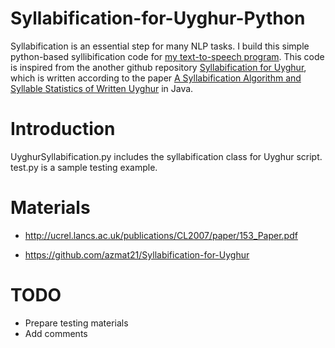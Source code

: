 # Syllabification-for-Uyghur-Python
Syllabification is an essential step for many NLP tasks. I build this simple python-based syllibification code for [my text-to-speech program](https://github.com/neouyghur/uyghur-text-to-speech). This code is inspired from the another github repository [Syllabification for Uyghur][2], which is written according to the paper [A Syllabification Algorithm and Syllable Statistics of  Written Uyghur][1] in Java.

# Introduction
UyghurSyllabification.py includes the syllabification class for Uyghur script.
test.py is a sample testing example.

# Materials

- http://ucrel.lancs.ac.uk/publications/CL2007/paper/153_Paper.pdf

- https://github.com/azmat21/Syllabification-for-Uyghur

[1]: http://ucrel.lancs.ac.uk/publications/CL2007/paper/153_Paper.pdf

[2]: https://github.com/azmat21/Syllabification-for-Uyghur


# TODO

- Prepare testing materials
- Add comments
